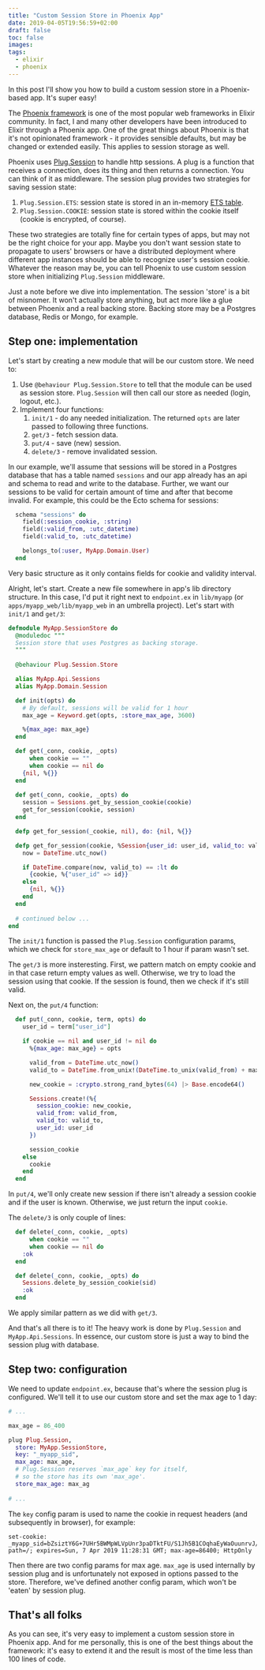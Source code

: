 ```yaml
---
title: "Custom Session Store in Phoenix App"
date: 2019-04-05T19:56:59+02:00
draft: false
toc: false
images:
tags: 
  - elixir
  - phoenix
---
```


In this post I'll show you how to build a custom session store in a Phoenix-based app. It's super easy!

The [Phoenix framework](https://github.com/phoenixframework/phoenix) is one of the most popular web frameworks in Elixir community. In fact, I and many other developers have been introduced to Elixir through a Phoenix app. One of the great things about Phoenix is that it's not opinionated framework - it provides sensible defaults, but may be changed or extended easily. This applies to session storage as well.

Phoenix uses [Plug.Session](https://hexdocs.pm/plug/Plug.Session.html) to handle http sessions. A plug is a function that receives a connection, does its thing and then returns a connection. You can think of it as middleware. The session plug provides two strategies for saving session state:

1. `Plug.Session.ETS`: session state is stored in an in-memory [ETS table](https://elixir-lang.org/getting-started/mix-otp/ets.html).
2. `Plug.Session.COOKIE`: session state is stored within the cookie itself (cookie is encrypted, of course).

These two strategies are totally fine for certain types of apps, but may not be the right choice for your app. Maybe you don't want session state to propagate to users' browsers or have a distributed deployment where different app instances should be able to recognize user's session cookie. Whatever the reason may be, you can tell Phoenix to use custom session store when initializing `Plug.Session` middleware.

Just a note before we dive into implementation. The session 'store' is a bit of misnomer. It won't actually store anything, but act more like a glue between Phoenix and a real backing store. Backing store may be a Postgres database, Redis or Mongo, for example.  

## Step one: implementation

Let's start by creating a new module that will be our custom store. We need to:

1. Use `@behaviour Plug.Session.Store` to tell that the module can be used as session store. `Plug.Session` will then call our store as needed (login, logout, etc.).
2. Implement four functions:
    1. `init/1` - do any needed initialization. The returned `opts` are later passed to following three functions.
    2. `get/3` - fetch session data.
    3. `put/4` - save (new) session.
    4. `delete/3` - remove invalidated session.

In our example, we'll assume that sessions will be stored in a Postgres database that has a table named `sessions` and our app already has an api and schema to read and write to the database. Further, we want our sessions to be valid for certain amount of time and after that become invalid. For example, this could be the Ecto schema for sessions:

```elixir
  schema "sessions" do
    field(:session_cookie, :string)
    field(:valid_from, :utc_datetime)
    field(:valid_to, :utc_datetime)

    belongs_to(:user, MyApp.Domain.User)
  end
```

Very basic structure as it only contains fields for cookie and validity interval.

Alright, let's start. Create a new file somewhere in app's lib directory structure. In this case, I'd put it right next to `endpoint.ex` in `lib/myapp` (or `apps/myapp_web/lib/myapp_web` in an umbrella project). Let's start with `init/1` and `get/3`:

```elixir
defmodule MyApp.SessionStore do
  @moduledoc """
  Session store that uses Postgres as backing storage.
  """
  
  @behaviour Plug.Session.Store

  alias MyApp.Api.Sessions
  alias MyApp.Domain.Session

  def init(opts) do
    # By default, sessions will be valid for 1 hour
    max_age = Keyword.get(opts, :store_max_age, 3600)

    %{max_age: max_age}
  end

  def get(_conn, cookie, _opts)
      when cookie == ""
      when cookie == nil do
    {nil, %{}}
  end
  
  def get(_conn, cookie, _opts) do
    session = Sessions.get_by_session_cookie(cookie)
    get_for_session(cookie, session)
  end

  defp get_for_session(_cookie, nil), do: {nil, %{}}

  defp get_for_session(cookie, %Session{user_id: user_id, valid_to: valid_to}) do
    now = DateTime.utc_now()

    if DateTime.compare(now, valid_to) == :lt do
      {cookie, %{"user_id" => id}}
    else
      {nil, %{}}
    end
  end
  
  # continued below ...
end
```

The `init/1` function is passed the `Plug.Session` configuration params, which we check for `store_max_age` or default to 1 hour if param wasn't set.

The `get/3` is more insteresting. First, we pattern match on empty cookie and in that case return empty values as well. Otherwise, we try to load the session using that cookie. If the session is found, then we check if it's still valid.

Next on, the `put/4` function:

```elixir
  def put(_conn, cookie, term, opts) do
    user_id = term["user_id"]

    if cookie == nil and user_id != nil do
      %{max_age: max_age} = opts

      valid_from = DateTime.utc_now()
      valid_to = DateTime.from_unix!(DateTime.to_unix(valid_from) + max_age)

      new_cookie = :crypto.strong_rand_bytes(64) |> Base.encode64()

      Sessions.create!(%{
        session_cookie: new_cookie,
        valid_from: valid_from,
        valid_to: valid_to,
        user_id: user_id
      })

      session_cookie
    else
      cookie
    end
  end
```

In `put/4`, we'll only create new session if there isn't already a session cookie and if the user is known. Otherwise, we just return the input `cookie`.

The `delete/3` is only couple of lines:

```elixir
  def delete(_conn, cookie, _opts)
      when cookie == ""
      when cookie == nil do
    :ok
  end

  def delete(_conn, cookie, _opts) do
    Sessions.delete_by_session_cookie(sid)
    :ok
  end
```

We apply similar pattern as we did with `get/3`.

And that's all there is to it! The heavy work is done by `Plug.Session` and `MyApp.Api.Sessions`. In essence, our custom store is just a way to bind the session plug with database.
 
## Step two: configuration

We need to update `endpoint.ex`, because that's where the session plug is configured. We'll tell it to use our custom store and set the max age to 1 day:

```elixir
# ...

max_age = 86_400

plug Plug.Session,
  store: MyApp.SessionStore,
  key: "_myapp_sid",
  max_age: max_age,
  # Plug.Session reserves `max_age` key for itself,
  # so the store has its own 'max_age'.
  store_max_age: max_ag
  
# ...
```

The `key` config param is used to name the cookie in request headers (and subsequently in browser), for example:

```
set-cookie: _myapp_sid=bZsiztY6G+7UHr5BWMpWLVpUnr3paDTktFU/S1Jh5B1COqhaEyWaOuunrvJ/D8FvcMQzl1nw/z+1blhhtlFgAQ==; path=/; expires=Sun, 7 Apr 2019 11:28:31 GMT; max-age=86400; HttpOnly
```

Then there are two config params for max age. `max_age` is used internally by session plug and is unfortunately not exposed in options passed to the store. Therefore, we've defined another config param, which won't be 'eaten' by session plug.

## That's all folks

As you can see, it's very easy to implement a custom session store in Phoenix app. And for me personally, this is one of the best things about the framework: it's easy to extend it and the result is most of the time less than 100 lines of code.